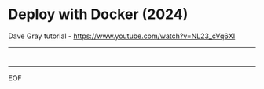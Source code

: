# Deploy with Docker (2024)

Dave Gray tutorial - https://www.youtube.com/watch?v=NL23_cVq6XI  

---

# 

---
EOF
